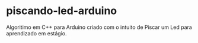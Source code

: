 # piscando-led-arduino

Algoritimo em C++ para Arduino criado com o intuito de Piscar um Led para aprendizado em estágio. 
